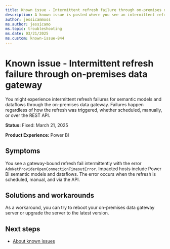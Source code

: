 ```yaml
---
title: Known issue - Intermittent refresh failure through on-premises data gateway
description: A known issue is posted where you see an intermittent refresh failure through the on-premises data gateway.
author: jessicammoss
ms.author: jessicamo
ms.topic: troubleshooting  
ms.date: 03/21/2025
ms.custom: known-issue-844
---
```


# Known issue - Intermittent refresh failure through on-premises data gateway

You might experience intermittent refresh failures for semantic models and dataflows through the on-premises data gateway. Failures happen regardless of how the refresh was triggered, whether scheduled, manually, or over the REST API.

**Status:** Fixed: March 21, 2025

**Product Experience:** Power BI

## Symptoms

You see a gateway-bound refresh fail intermittently with the error `AdoNetProviderOpenConnectionTimeoutError`. Impacted hosts include Power BI semantic models and dataflows. The error occurs when the refresh is scheduled, manual, and via the API.

## Solutions and workarounds

As a workaround, you can try to reboot your on-premises data gateway server or upgrade the server to the latest version.

## Next steps

- [About known issues](https://support.fabric.microsoft.com/known-issues)
